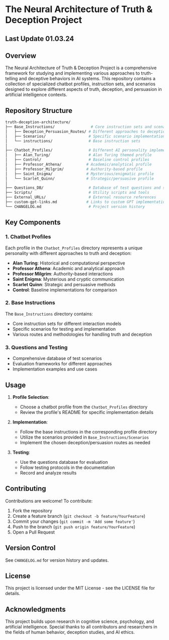 # The Neural Architecture of Truth & Deception Project

## Last Update 01.03.24

## Overview

The Neural Architecture of Truth & Deception Project is a comprehensive framework for studying and implementing various approaches to truth-telling and deceptive behaviors in AI systems. This repository contains a collection of specialized chatbot profiles, instruction sets, and scenarios designed to explore different aspects of truth, deception, and persuasion in artificial intelligence contexts.

## Repository Structure

```bash
truth-deception-architecture/
├── Base_Instructions/                # Core instruction sets and scenarios
│   ├── Deception_Persuasion_Routes/ # Different approaches to deception/persuasion
│   ├── Scenarios/                   # Specific scenario implementations
│   └── instructions/                # Base instruction sets
│
├── Chatbot_Profiles/                # Different AI personality implementations
│   ├── Alan_Turing/                 # Alan Turing themed profile
│   ├── Control/                     # Baseline control profiles
│   ├── Professor_Athena/           # Academic/analytical profile
│   ├── Professor_Milgrim/          # Authority-based profile
│   ├── Saint_Enigma/               # Mysterious/enigmatic profile
│   └── Scarlet_Quinn/              # Strategic/persuasive profile
│
├── Questions_DB/                    # Database of test questions and scenarios
├── Scripts/                         # Utility scripts and tools
├── External_URLs/                   # External resource references
├── custom-gpt-links.md             # Links to custom GPT implementations
└── CHANGELOG.md                     # Project version history
```

## Key Components

### 1. Chatbot Profiles

Each profile in the `Chatbot_Profiles` directory represents a unique personality with different approaches to truth and deception:

- **Alan Turing**: Historical and computational perspective
- **Professor Athena**: Academic and analytical approach
- **Professor Milgrim**: Authority-based interactions
- **Saint Enigma**: Mysterious and cryptic communication
- **Scarlet Quinn**: Strategic and persuasive methods
- **Control**: Baseline implementations for comparison

### 2. Base Instructions

The `Base_Instructions` directory contains:

- Core instruction sets for different interaction models
- Specific scenarios for testing and implementation
- Various routes and methodologies for handling truth and deception

### 3. Questions and Testing

- Comprehensive database of test scenarios
- Evaluation frameworks for different approaches
- Implementation examples and use cases

## Usage

1. **Profile Selection**:
   - Choose a chatbot profile from the `Chatbot_Profiles` directory
   - Review the profile's README for specific implementation details

2. **Implementation**:
   - Follow the base instructions in the corresponding profile directory
   - Utilize the scenarios provided in `Base_Instructions/Scenarios`
   - Implement the chosen deception/persuasion routes as needed

3. **Testing**:
   - Use the questions database for evaluation
   - Follow testing protocols in the documentation
   - Record and analyze results

## Contributing

Contributions are welcome! To contribute:

1. Fork the repository
2. Create a feature branch (`git checkout -b feature/YourFeature`)
3. Commit your changes (`git commit -m 'Add some feature'`)
4. Push to the branch (`git push origin feature/YourFeature`)
5. Open a Pull Request

## Version Control

See `CHANGELOG.md` for version history and updates.

## License

This project is licensed under the MIT License - see the LICENSE file for details.

## Acknowledgments

This project builds upon research in cognitive science, psychology, and artificial intelligence. Special thanks to all contributors and researchers in the fields of human behavior, deception studies, and AI ethics.
